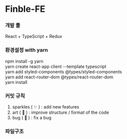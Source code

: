 # Finble-FE

### 개발 툴
React + TypeScript + Redux

### 환경설정 with yarn

npm install -g yarn  <br/> 
yarn create react-app client --template typescript  <br/> 
yarn add styled-components @types/styled-components  <br/> 
yarn add react-router-dom @types/react-router-dom  <br/> 
yarn install  <br/> 

### 커밋 규칙 
1. sparkles ( :sparkles: ) : add new features <br/> 
1. art ( :art: ) : improve structure / format of the code <br/> 
1. bug ( :bug: ) : fix a bug <br/> 

### 파일구조


